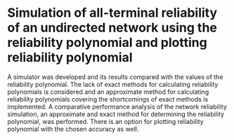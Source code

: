 # Simulation of all-terminal reliability of an undirected network using the reliability polynomial and plotting reliability polynomial

A simulator was
developed and its results compared with the values of the
reliability polynomial. The lack of exact methods for
calculating reliability polynomials is considered and an
approximate method for calculating reliability polynomials
covering the shortcomings of exact methods is
implemented. A comparative performance analysis of the
network reliability simulation, an approximate and exact
method for determining the reliability polynomial, was
performed.
There is an option for plotting reliability polynomial with the chosen accuracy as well.